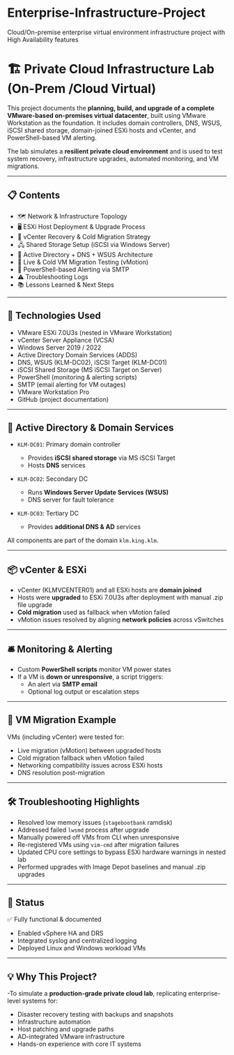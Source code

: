# Enterprise-Infrastructure-Project
Cloud/On-premise enterprise virtual environment infrastructure project with High Availability features

# 🏗️ Private Cloud Infrastructure Lab (On-Prem /Cloud Virtual)

This project documents the **planning, build, and upgrade of a complete VMware-based on-premises virtual datacenter**, built using VMware Workstation as the foundation. It includes domain controllers, DNS, WSUS, iSCSI shared storage, domain-joined ESXi hosts and vCenter, and PowerShell-based VM alerting.

The lab simulates a **resilient private cloud environment** and is used to test system recovery, infrastructure upgrades, automated monitoring, and VM migrations.

---

## 📋 Contents

- 🗺️ Network & Infrastructure Topology
- 🖥️ ESXi Host Deployment & Upgrade Process
- 🧠 vCenter Recovery & Cold Migration Strategy
- 🖧 Shared Storage Setup (iSCSI via Windows Server)
- 🧱 Active Directory + DNS + WSUS Architecture
- 🔄 Live & Cold VM Migration Testing (vMotion)
- 💬 PowerShell-based Alerting via SMTP
- ⚠️ Troubleshooting Logs
- 📚 Lessons Learned & Next Steps

---

## 🧰 Technologies Used

- VMware ESXi 7.0U3s (nested in VMware Workstation)
- vCenter Server Appliance (VCSA)
- Windows Server 2019 / 2022
- Active Directory Domain Services (ADDS)
- DNS, WSUS (KLM-DC02), iSCSI Target (KLM-DC01)
- iSCSI Shared Storage (MS iSCSI Target on Server)
- PowerShell (monitoring & alerting scripts)
- SMTP (email alerting for VM outages)
- VMware Workstation Pro
- GitHub (project documentation)

---

## 🧠 Active Directory & Domain Services

- `KLM-DC01`: Primary domain controller  
  - Provides **iSCSI shared storage** via MS iSCSI Target  
  - Hosts **DNS** services  

- `KLM-DC02`: Secondary DC  
  - Runs **Windows Server Update Services (WSUS)**  
  - DNS server for fault tolerance  

- `KLM-DC03`: Tertiary DC  
  - Provides **additional DNS & AD** services  

All components are part of the domain `klm.king.klm`.

---

## 📦 vCenter & ESXi

- vCenter (KLMVCENTER01) and all ESXi hosts are **domain joined**
- Hosts were **upgraded** to ESXi 7.0U3s after deployment with manual .zip file upgrade 
- **Cold migration** used as fallback when vMotion failed
- vMotion issues resolved by aligning **network policies** across vSwitches

---

## 🛎️ Monitoring & Alerting

- Custom **PowerShell scripts** monitor VM power states
- If a VM is **down or unresponsive**, a script triggers:
  - An alert via **SMTP email**
  - Optional log output or escalation steps

---

## 🔄 VM Migration Example

VMs (including vCenter) were tested for:
- Live migration (vMotion) between upgraded hosts
- Cold migration fallback when vMotion failed
- Networking compatibility issues across ESXi hosts
- DNS resolution post-migration

---

## 🛠 Troubleshooting Highlights

- Resolved low memory issues (`stagebootbank` ramdisk)
- Addressed failed `lwsmd` process after upgrade
- Manually powered off VMs from CLI when unresponsive
- Re-registered VMs using `vim-cmd` after migration failures
- Updated CPU core settings to bypass ESXi hardware warnings in nested lab
- Performed upgrades with Image Depot baselines and manual .zip upgrades

---

## 📝 Status

✅ Fully functional & documented  
- Enabled vSphere HA and DRS
- Integrated syslog and centralized logging  
- Deployed Linux and Windows workload VMs

---

## 💡 Why This Project?

-To simulate a **production-grade private cloud lab**, replicating enterprise-level systems for:
- Disaster recovery testing with backups and snapshots 
- Infrastructure automation  
- Host patching and upgrade paths  
- AD-integrated VMware infrastructure  
- Hands-on experience with core IT systems
